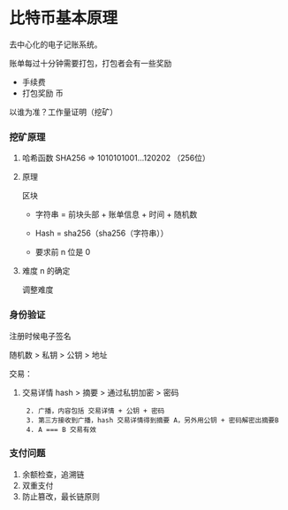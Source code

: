 # 比特币基本原理



去中心化的电子记账系统。

账单每过十分钟需要打包，打包者会有一些奖励

- 手续费
- 打包奖励 币

以谁为准？工作量证明（挖矿）



### 挖矿原理

1. 哈希函数 SHA256 => 1010101001...120202 （256位）

2. 原理

   区块

   - 字符串 = 前块头部 + 账单信息 + 时间 + 随机数
   - Hash = sha256（sha256（字符串））

   - 要求前 n 位是 0

3. 难度 n 的确定

   调整难度

### 身份验证

注册时候电子签名

随机数 > 私钥 > 公钥 > 地址

交易：

1. 交易详情 hash > 摘要 > 通过私钥加密 > 密码

		2. 广播，内容包括 交易详情 + 公钥 + 密码
  		3. 第三方接收到广播，hash 交易详情得到摘要 A，另外用公钥 + 密码解密出摘要B
  		4. A === B 交易有效

### 支付问题

1. 余额检查，追溯链
2. 双重支付
3. 防止篡改，最长链原则

